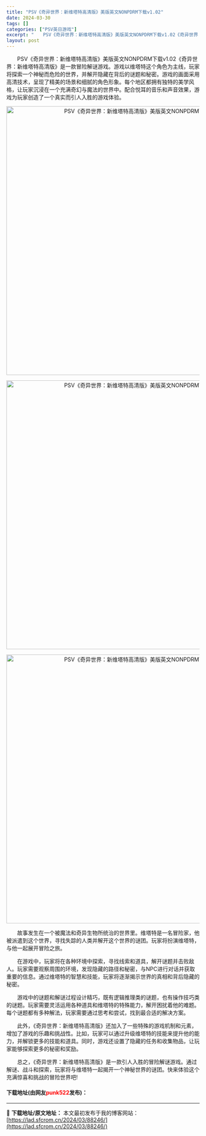 ```yaml
---
title: "PSV《奇异世界：新维塔特高清版》美版英文NONPDRM下载v1.02"
date: 2024-03-30
tags: []
categories: ["PSV英日游戏"]
excerpt: "　　PSV《奇异世界：新维塔特高清版》美版英文NONPDRM下载v1.02《奇异世界：新维塔特高清版》是一款冒险解谜游戏。游戏以维塔特这个角色为主线，玩家将探索一个神秘而危险的世界，并解开隐藏在背后的谜题和秘密。游戏的画面采用高清技术，呈现了精美的场景和细腻的角色形象。每个地区都拥有独特的美学风格，&hellip;"
layout: post
---
```


 <p>　　PSV《奇异世界：新维塔特高清版》美版英文NONPDRM下载v1.02《奇异世界：新维塔特高清版》是一款冒险解谜游戏。游戏以维塔特这个角色为主线，玩家将探索一个神秘而危险的世界，并解开隐藏在背后的谜题和秘密。游戏的画面采用高清技术，呈现了精美的场景和细腻的角色形象。每个地区都拥有独特的美学风格，让玩家沉浸在一个充满奇幻与魔法的世界中。配合悦耳的音乐和声音效果，游戏为玩家创造了一个真实而引人入胜的游戏体验。</p> <p align="center"><img align="" border="0" src="https://lad.sfcrom.cn/wp-content/uploads/2024/03/20240330_66077fd3a1391.webp" width="700" alt="PSV《奇异世界：新维塔特高清版》美版英文NONPDRM下载v1.02" /></p> <p align="center"><img align="" border="0" src="https://lad.sfcrom.cn/wp-content/uploads/2024/03/20240330_66077fd4522a5.webp" width="700" alt="PSV《奇异世界：新维塔特高清版》美版英文NONPDRM下载v1.02" /></p> <p align="center"><img align="" border="0" src="https://lad.sfcrom.cn/wp-content/uploads/2024/03/20240330_66077fd4b068a.webp" width="700" alt="PSV《奇异世界：新维塔特高清版》美版英文NONPDRM下载v1.02" /></p> <p>　　故事发生在一个被魔法和奇异生物所统治的世界里。维塔特是一名冒险家，他被派遣到这个世界，寻找失踪的人类并解开这个世界的谜团。玩家将扮演维塔特，与他一起展开冒险之旅。</p> <p>　　在游戏中，玩家将在各种环境中探索，寻找线索和道具，解开谜题并击败敌人。玩家需要观察周围的环境，发现隐藏的路径和秘密，与NPC进行对话并获取重要的信息。通过维塔特的智慧和技能，玩家将逐渐揭示世界的真相和背后隐藏的秘密。</p> <p>　　游戏中的谜题和解谜过程设计精巧，既有逻辑推理类的谜题，也有操作技巧类的谜题。玩家需要灵活运用各种道具和维塔特的特殊能力，解开困扰着他的难题。每个谜题都有多种解法，玩家需要通过思考和尝试，找到最合适的解决方案。</p> <p>　　此外，《奇异世界：新维塔特高清版》还加入了一些特殊的游戏机制和元素，增加了游戏的乐趣和挑战性。比如，玩家可以通过升级维塔特的技能来提升他的能力，并解锁更多的技能和道具。同时，游戏还设置了隐藏的任务和收集物品，让玩家能够探索更多的秘密和奖励。</p> <p>　　总之，《奇异世界：新维塔特高清版》是一款引人入胜的冒险解谜游戏。通过解谜、战斗和探索，玩家将与维塔特一起揭开一个神秘世界的谜团。快来体验这个充满惊喜和挑战的冒险世界吧!</p> <p><h4>下载地址(由网友<font color="red">punk522</font>发布)：</h4></p> 

---
📖 **下载地址/原文地址：** 本文最初发布于我的博客网站：[https://lad.sfcrom.cn/2024/03/88246/](https://lad.sfcrom.cn/2024/03/88246/)
